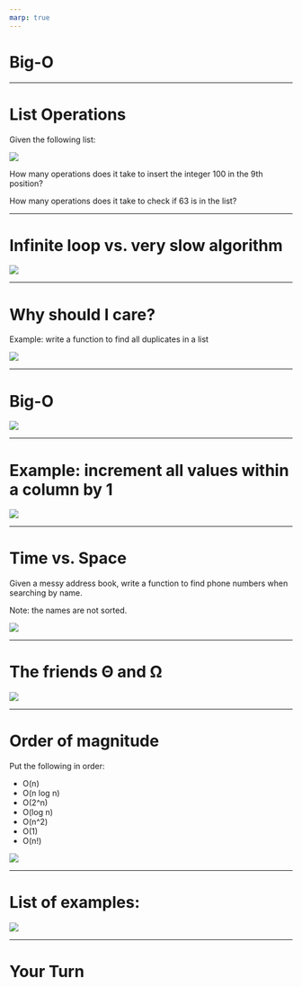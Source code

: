 ```yaml
---
marp: true
---
```


# Big-O

---

# List Operations

Given the following list:

![](res/bigO01.png)

How many operations does it take to insert the integer 100 in the 9th position?

How many operations does it take to check if 63 is in the list?

<!--
First of all, it is important to note that this is a list with 12 unknown items. We know it's not empty, but we don't know what's in each position. 

1.
Lst[8] = 100

1 step
If we had a larger list, would the number of steps change?
No, so we call that constant time.

2.
for item in lst:
	if item == 63:
		print(“Found!”)

Worst case: item not found. Takes 12 steps, where 12 is the length of the list. If we had a larger list, would the number of steps change? Yes! The bigger the list, the more steps. 

We call this linear.

Searching for an item in an unordered list is always at least linear.

*Optional*
Does that change if the list is sorted? Yes! We can do binary search. 

Suggestion: do a binary search example on the board, and calculate how long it takes to search in the worst case (item not found).

Image Details:
* [bigO01.png](http://www.google.com): Copyright Google
-->

---

# Infinite loop vs. very slow algorithm

![](res/bigO02.png)

<!--
*Suggestion: use whiteboard*

Consider the code:

i = 0
while i < len(lst):
	if item == 63:
		print(“Found!”)

What’s the problem?
Infinite loop. It’ll never stop executing…

Sometimes when we are training a model we may seriously start to wonder if we have created an infinite loop. 
How do we know whether we have created an infinite loop or our model is simply taking a long time to train? 

Print statements / debugging messages help us track what’s going on and if any real progress is being made. We can also use these tools to estimate how much time there is left. 

The process of estimating how much time it should take for a piece of code to execute in the worst case is the basis of the concept of Big-O.

Image Details:
* [bigO02.png](http://www.google.com): Copyright Google
-->

---

# Why should I care?

Example: write a function to find all duplicates in a list

![](res/bigO03.jpg)

<!--
What happens when you ask your computer to try out every possible combination of features?
That’s something we’ll come across a lot when working with big data.

When we write code, we need to be able to tell how much time that code is likely to take to execute based on the size of the
input. Similarly, we need to know whether we have enough space in memory. Otherwise, how would we be able to tell whether you
can run a given dataset through a model on a given computer? Just trying it out and risking running out of memory is not a
good idea! And imagine if we leave our laptop running all day and then we need to close it to go home. Will we just lose all of your progress?
Industry leaders work with problems like this at a much bigger scale. So it’s important to have the language and conceptual understanding of these limitations to be able to work efficiently.

Image Details:
* [bigO03.jpg](https://unsplash.com/photos/rEgveRa_5ds)
-->

---

# Big-O

![](res/bigO04.png)

<!--
Big O is a way to talk about this, to express runtime and space usage.

Image Details:
* [bigO04.png](http://www.google.com): Copyright Google
-->

---

# Example: increment all values within a column by 1

![](res/bigO05.png)

<!--
loc: only work on index
iloc: work on position
ix: You can get data from dataframe without it being in the index
at: get scalar values. It's a very fast loc
iat: Get scalar values. It's a very fast iloc

Reference: Towards Data Science https://towardsdatascience.com/different-ways-to-iterate-over-rows-in-a-pandas-dataframe-performance-comparison-dc0d5dcef8fe

Image Details:
* [bigO05.png](http://www.google.com): Copyright Google
-->

---

# Time vs. Space

Given a messy address book, write a function to find phone numbers when searching by name.

Note: the names are not sorted.

![](res/bigO06.jpg)

<!--
time complexity vs space complexity

Alternatives: https://repl.it/repls/SmartSelfreliantMysql
# Option 1: Linear search O(n)
# def get_phone(name, address_book):
#   for person in address_book:
#     if person.name == name:
#       return person.number
# return "Not found"

# Option 2: Sort and binary search O(n log n)
# def get_phone(name, address_book):
#   sorted_book = sorted(address_book)
#   return bin_search(sorted_book, name)

# def bin_search(lst, name):
#   if not lst or (len(lst) == 1 and lst[0] != name):
#     return "Not found"
#   middle = len(lst)//2
#   if name < lst[middle].name:
#     return bin_search(lst[:middle], name)
#   elif name > lst[middle].name:
#     return bin_search(lst[middle:], name)
#   return lst[middle].number


# Option 3: Hash Table O(n)
# optimal_book = {}
# def get_phone(name, address_book):
#   if not optimal_book:
#     for person in address_book:
#       optimal_book[person.name] = person.number
#   return optimal_book.get(name, "Not found")

# Tests
print(get_phone('Jordan Allen', my_address_book))
print(get_phone('Ju de Heer', my_address_book))

# Test code
class Person:
 def __init__(self, name, number):
   self.name = name
   self.number = number
  def __eq__(self, other):
   """Overrides the default implementation"""
   if isinstance(other, Person):
       return self.name == other.name
   return NotImplemented

 def __lt__(self, other):
   """Overrides the default implementation"""
   if isinstance(other, Person):
       return self.name < other.name
   return NotImplemented

 def __gt__(self, other):
   """Overrides the default implementation"""
   if isinstance(other, Person):
       return self.name > other.name
   return NotImplemented
  def __str__(self):
   return "{} {}".format(self.name, self.number)


my_address_book = [
 Person('Jordan Allen', '415-232-9004'),
 Person('Becky Ohio', '510-346-3473'),
 Person('Austin Power', '301-345-5839'),
 Person('Mary McMillan', '345-353-6324')]

Image Details:
* [bigO06.jpg](https://unsplash.com/photos/na8jHogEXPg): Unsplash License
-->

---

# The friends Θ and Ω

![](res/bigO07.png)

<!--
Compare the idea of asymptotic analysis with finding limits at infinity. We really only care about arbitrarily big numbers.

Give example of O(1) with a 1 million constant vs O(n^2) with a 10 constant multiplier.

def quadratic(lst):
 n = len(lst)
 for i in range(n):
   for j in range(n):
     for k in range(10):
       print("hello")

def constant(lst):
 n = len(lst)
 for i in range(1000000):
   print("hello")

Which is faster?

Explain Omega (lower bound) and Theta (tight bound). Omega defines an asymptotic lower bound on a function. Theta is bounds the funciton both above and below, so theta describes the true asymptotic behavior. 

In both of the cases above, the worst and best case are the same. They are an example of Theta.
In our earlier search example with had a return statement in the for loop. What happens in the best case? What about the worst?
The best and worst case are not the same, so we use Omega and Big-O.

Example: for loops without break statements vs while loop

Explain theta with linear function ( c1* g(x) <= f(x) <= c2 * g(x) )
For example, in our earlier example, if we had:
def quadratic(lst):
 n = len(lst)
 for i in range(n):
   for j in range(n):
     if n > 10:
       for k in range(10):
         print("hello")

This is still Big Theta, because n^2 <= n^2 <= 10 * n^2

But in industry you really only need to know Big O

Image Details:
* [bigO07.png](http://www.cs.utsa.edu/~bylander/cs3343/notes/asymptotic.pdf): Unlicensed
-->

---

# Order of magnitude

Put the following in order:
* O(n)
* O(n log n)
* O(2^n)
* O(log n)
* O(n^2)
* O(1)
* O(n!)

![](res/bigO08.png)

<!--
Highlight most common (1, log n, n, n^2, etc)

Image Details:
* [bigO08.png](http://bigocheatsheet.com/): Unlicensed
-->

---

# List of examples:

![](res/bigO09.png)

<!--
Let's look at these examples together. Can anyone justify why we have labeled these pieces of code as linear, binary, and quadratic? 


Image Details:
* [bigO09.png](http://www.google.com): Copyright Google
-->

---

# Your Turn


<!--
There is additional practice with Big-O in the lab. 
-->
